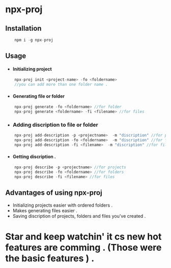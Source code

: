 # npx-proj

## Installation

```js
    npm i -g npx-proj
```

## Usage

- #### Initializing project
```js
    npx-proj init <project-name> -fo <foldername>
    //you can add more than one folder name .
```
- #### Generating file or folder
```js
    npx-proj generate -fo <foldername> //for folder
    npx-proj generate <foldername> -fi <filename> //for files
```
- ### Adding discription to file or folder
```js
    npx-proj add-description -p <projectname>  -m "discription" //for projects
    npx-proj add-description -fo <foldername>  -m "discription" //for folders
    npx-proj add-description -fi <filename>  -m "discription" //for files
```
- #### Getting discription .
```js
    npx-proj describe -p <projectname> //for projects
    npx-proj describe -fo <foldername> //for folders
    npx-proj describe -fi <filename> //for files
```

## Advantages of using npx-proj

- Initializing projects easier with ordered folders .
- Makes generating files easier .
- Saving discription of projects, folders and files you've created .

# Star and keep watchin' it cs new hot features are comming . (Those were the basic features ) .

